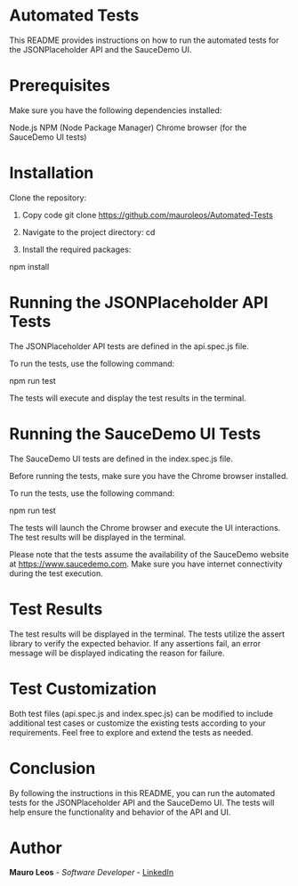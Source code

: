 # Automated Tests

This README provides instructions on how to run the automated tests for the JSONPlaceholder API and the SauceDemo UI.

# Prerequisites

Make sure you have the following dependencies installed:

Node.js
NPM (Node Package Manager)
Chrome browser (for the SauceDemo UI tests)

# Installation

Clone the repository:

1. Copy code
   git clone https://github.com/mauroleos/Automated-Tests

2. Navigate to the project directory:
   cd <project-directory>

3. Install the required packages:

npm install

# Running the JSONPlaceholder API Tests

The JSONPlaceholder API tests are defined in the api.spec.js file.

To run the tests, use the following command:

npm run test

The tests will execute and display the test results in the terminal.

# Running the SauceDemo UI Tests

The SauceDemo UI tests are defined in the index.spec.js file.

Before running the tests, make sure you have the Chrome browser installed.

To run the tests, use the following command:

npm run test

The tests will launch the Chrome browser and execute the UI interactions. The test results will be displayed in the terminal.

Please note that the tests assume the availability of the SauceDemo website at https://www.saucedemo.com. Make sure you have internet connectivity during the test execution.

# Test Results

The test results will be displayed in the terminal. The tests utilize the assert library to verify the expected behavior. If any assertions fail, an error message will be displayed indicating the reason for failure.

# Test Customization

Both test files (api.spec.js and index.spec.js) can be modified to include additional test cases or customize the existing tests according to your requirements. Feel free to explore and extend the tests as needed.

# Conclusion

By following the instructions in this README, you can run the automated tests for the JSONPlaceholder API and the SauceDemo UI. The tests will help ensure the functionality and behavior of the API and UI.

# Author

<strong>Mauro Leos</strong> - <i>Software Developer</i> - <a href="https://www.linkedin.com/in/mauro-leos-b4103a11b/">LinkedIn </a>
